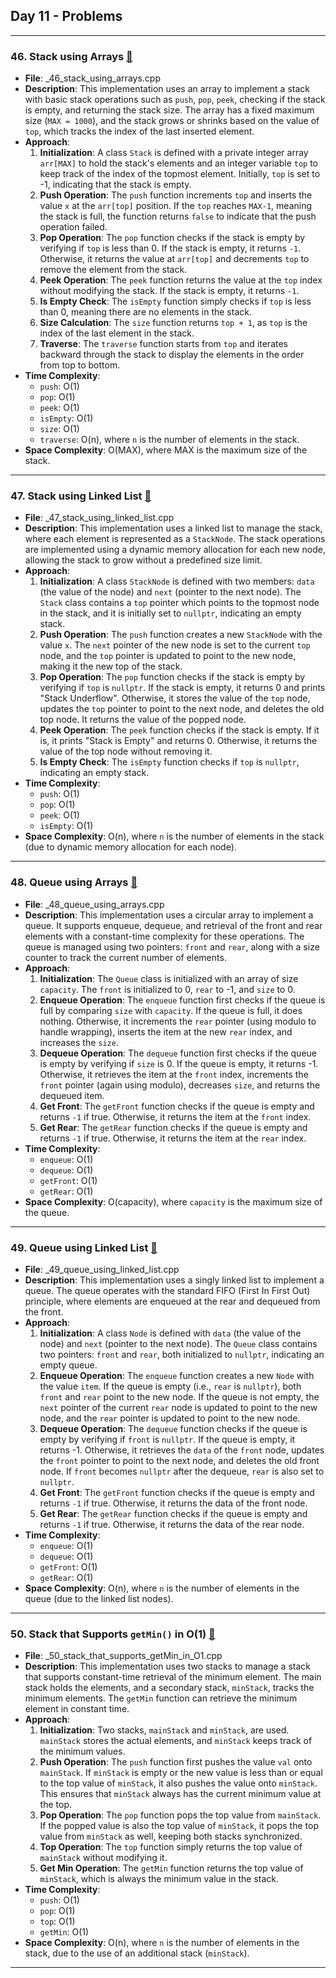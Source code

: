 ## Day 11 - Problems

---

### 46. **Stack using Arrays** [🧲](./_46_stack_using_arrays.cpp)
   - **File**: _46_stack_using_arrays.cpp
   - **Description**: This implementation uses an array to implement a stack with basic stack operations such as `push`, `pop`, `peek`, checking if the stack is empty, and returning the stack size. The array has a fixed maximum size (`MAX = 1000`), and the stack grows or shrinks based on the value of `top`, which tracks the index of the last inserted element.
   - **Approach**:  
     1. **Initialization**: A class `Stack` is defined with a private integer array `arr[MAX]` to hold the stack's elements and an integer variable `top` to keep track of the index of the topmost element. Initially, `top` is set to -1, indicating that the stack is empty.
     2. **Push Operation**: The `push` function increments `top` and inserts the value `x` at the `arr[top]` position. If the `top` reaches `MAX-1`, meaning the stack is full, the function returns `false` to indicate that the push operation failed.
     3. **Pop Operation**: The `pop` function checks if the stack is empty by verifying if `top` is less than 0. If the stack is empty, it returns `-1`. Otherwise, it returns the value at `arr[top]` and decrements `top` to remove the element from the stack.
     4. **Peek Operation**: The `peek` function returns the value at the `top` index without modifying the stack. If the stack is empty, it returns `-1`.
     5. **Is Empty Check**: The `isEmpty` function simply checks if `top` is less than 0, meaning there are no elements in the stack.
     6. **Size Calculation**: The `size` function returns `top + 1`, as `top` is the index of the last element in the stack.
     7. **Traverse**: The `traverse` function starts from `top` and iterates backward through the stack to display the elements in the order from top to bottom.
   - **Time Complexity**:  
     - `push`: O(1)  
     - `pop`: O(1)  
     - `peek`: O(1)  
     - `isEmpty`: O(1)  
     - `size`: O(1)  
     - `traverse`: O(n), where `n` is the number of elements in the stack.
   - **Space Complexity**: O(MAX), where MAX is the maximum size of the stack.

---

### 47. **Stack using Linked List** [🧲](./_47_stack_using_linked_list.cpp)
   - **File**: _47_stack_using_linked_list.cpp
   - **Description**: This implementation uses a linked list to manage the stack, where each element is represented as a `StackNode`. The stack operations are implemented using a dynamic memory allocation for each new node, allowing the stack to grow without a predefined size limit.
   - **Approach**:  
     1. **Initialization**: A class `StackNode` is defined with two members: `data` (the value of the node) and `next` (pointer to the next node). The `Stack` class contains a `top` pointer which points to the topmost node in the stack, and it is initially set to `nullptr`, indicating an empty stack.
     2. **Push Operation**: The `push` function creates a new `StackNode` with the value `x`. The `next` pointer of the new node is set to the current `top` node, and the `top` pointer is updated to point to the new node, making it the new top of the stack.
     3. **Pop Operation**: The `pop` function checks if the stack is empty by verifying if `top` is `nullptr`. If the stack is empty, it returns 0 and prints "Stack Underflow". Otherwise, it stores the value of the `top` node, updates the `top` pointer to point to the next node, and deletes the old top node. It returns the value of the popped node.
     4. **Peek Operation**: The `peek` function checks if the stack is empty. If it is, it prints "Stack is Empty" and returns 0. Otherwise, it returns the value of the top node without removing it.
     5. **Is Empty Check**: The `isEmpty` function checks if `top` is `nullptr`, indicating an empty stack.
   - **Time Complexity**:  
     - `push`: O(1)  
     - `pop`: O(1)  
     - `peek`: O(1)  
     - `isEmpty`: O(1)  
   - **Space Complexity**: O(n), where `n` is the number of elements in the stack (due to dynamic memory allocation for each node).

---

### 48. **Queue using Arrays** [🧲](./_48_queue_using_arrays.cpp)
   - **File**: _48_queue_using_arrays.cpp
   - **Description**: This implementation uses a circular array to implement a queue. It supports enqueue, dequeue, and retrieval of the front and rear elements with a constant-time complexity for these operations. The queue is managed using two pointers: `front` and `rear`, along with a size counter to track the current number of elements.
   - **Approach**:  
     1. **Initialization**: The `Queue` class is initialized with an array of size `capacity`. The `front` is initialized to 0, `rear` to -1, and `size` to 0.
     2. **Enqueue Operation**: The `enqueue` function first checks if the queue is full by comparing `size` with `capacity`. If the queue is full, it does nothing. Otherwise, it increments the `rear` pointer (using modulo to handle wrapping), inserts the item at the new `rear` index, and increases the `size`.
     3. **Dequeue Operation**: The `dequeue` function first checks if the queue is empty by verifying if `size` is 0. If the queue is empty, it returns -1. Otherwise, it retrieves the item at the `front` index, increments the `front` pointer (again using modulo), decreases `size`, and returns the dequeued item.
     4. **Get Front**: The `getFront` function checks if the queue is empty and returns `-1` if true. Otherwise, it returns the item at the `front` index.
     5. **Get Rear**: The `getRear` function checks if the queue is empty and returns `-1` if true. Otherwise, it returns the item at the `rear` index.
   - **Time Complexity**:  
     - `enqueue`: O(1)  
     - `dequeue`: O(1)  
     - `getFront`: O(1)  
     - `getRear`: O(1)  
   - **Space Complexity**: O(capacity), where `capacity` is the maximum size of the queue.

---

### 49. **Queue using Linked List** [🧲](./_49_queue_using_linked_list.cpp)
   - **File**: _49_queue_using_linked_list.cpp
   - **Description**: This implementation uses a singly linked list to implement a queue. The queue operates with the standard FIFO (First In First Out) principle, where elements are enqueued at the rear and dequeued from the front.
   - **Approach**:  
     1. **Initialization**: A class `Node` is defined with `data` (the value of the node) and `next` (pointer to the next node). The `Queue` class contains two pointers: `front` and `rear`, both initialized to `nullptr`, indicating an empty queue.
     2. **Enqueue Operation**: The `enqueue` function creates a new `Node` with the value `item`. If the queue is empty (i.e., `rear` is `nullptr`), both `front` and `rear` point to the new node. If the queue is not empty, the `next` pointer of the current `rear` node is updated to point to the new node, and the `rear` pointer is updated to point to the new node.
     3. **Dequeue Operation**: The `dequeue` function checks if the queue is empty by verifying if `front` is `nullptr`. If the queue is empty, it returns -1. Otherwise, it retrieves the `data` of the `front` node, updates the `front` pointer to point to the next node, and deletes the old front node. If `front` becomes `nullptr` after the dequeue, `rear` is also set to `nullptr`.
     4. **Get Front**: The `getFront` function checks if the queue is empty and returns `-1` if true. Otherwise, it returns the data of the front node.
     5. **Get Rear**: The `getRear` function checks if the queue is empty and returns `-1` if true. Otherwise, it returns the data of the rear node.
   - **Time Complexity**:  
     - `enqueue`: O(1)  
     - `dequeue`: O(1)  
     - `getFront`: O(1)  
     - `getRear`: O(1)  
   - **Space Complexity**: O(n), where `n` is the number of elements in the queue (due to the linked list nodes).

---

### 50. **Stack that Supports `getMin()` in O(1)** [🧲](./_50_stack_that_supports_getMin_in_O1.cpp)
   - **File**: _50_stack_that_supports_getMin_in_O1.cpp
   - **Description**: This implementation uses two stacks to manage a stack that supports constant-time retrieval of the minimum element. The main stack holds the elements, and a secondary stack, `minStack`, tracks the minimum elements. The `getMin` function can retrieve the minimum element in constant time.
   - **Approach**:  
     1. **Initialization**: Two stacks, `mainStack` and `minStack`, are used. `mainStack` stores the actual elements, and `minStack` keeps track of the minimum values.
     2. **Push Operation**: The `push` function first pushes the value `val` onto `mainStack`. If `minStack` is empty or the new value is less than or equal to the top value of `minStack`, it also pushes the value onto `minStack`. This ensures that `minStack` always has the current minimum value at the top.
     3. **Pop Operation**: The `pop` function pops the top value from `mainStack`. If the popped value is also the top value of `minStack`, it pops the top value from `minStack` as well, keeping both stacks synchronized.
     4. **Top Operation**: The `top` function simply returns the top value of `mainStack` without modifying it.
     5. **Get Min Operation**: The `getMin` function returns the top value of `minStack`, which is always the minimum value in the stack.
   - **Time Complexity**:  
     - `push`: O(1)  
     - `pop`: O(1)  
     - `top`: O(1)  
     - `getMin`: O(1)  
   - **Space Complexity**: O(n), where `n` is the number of elements in the stack, due to the use of an additional stack (`minStack`).

---